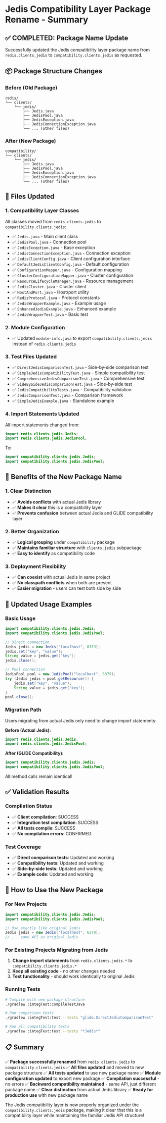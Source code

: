 # Jedis Compatibility Layer Package Rename - Summary

## ✅ **COMPLETED: Package Name Update**

Successfully updated the Jedis compatibility layer package name from `redis.clients.jedis` to `compatibility.clients.jedis` as requested.

## 📦 **Package Structure Changes**

### **Before (Old Package)**
```
redis/
└── clients/
    └── jedis/
        ├── Jedis.java
        ├── JedisPool.java
        ├── JedisException.java
        ├── JedisConnectionException.java
        └── ... (other files)
```

### **After (New Package)**
```
compatibility/
└── clients/
    └── jedis/
        ├── Jedis.java
        ├── JedisPool.java
        ├── JedisException.java
        ├── JedisConnectionException.java
        └── ... (other files)
```

## 🔄 **Files Updated**

### **1. Compatibility Layer Classes**
All classes moved from `redis.clients.jedis` to `compatibility.clients.jedis`:
- ✅ `Jedis.java` - Main client class
- ✅ `JedisPool.java` - Connection pool
- ✅ `JedisException.java` - Base exception
- ✅ `JedisConnectionException.java` - Connection exception
- ✅ `JedisClientConfig.java` - Client configuration interface
- ✅ `DefaultJedisClientConfig.java` - Default configuration
- ✅ `ConfigurationMapper.java` - Configuration mapping
- ✅ `ClusterConfigurationMapper.java` - Cluster configuration
- ✅ `ResourceLifecycleManager.java` - Resource management
- ✅ `JedisCluster.java` - Cluster client
- ✅ `HostAndPort.java` - Host/port utility
- ✅ `RedisProtocol.java` - Protocol constants
- ✅ `JedisWrapperExample.java` - Example usage
- ✅ `EnhancedJedisExample.java` - Enhanced example
- ✅ `JedisWrapperTest.java` - Basic test

### **2. Module Configuration**
- ✅ Updated `module-info.java` to export `compatibility.clients.jedis` instead of `redis.clients.jedis`

### **3. Test Files Updated**
- ✅ `DirectJedisComparisonTest.java` - Side-by-side comparison test
- ✅ `SimpleJedisCompatibilityTest.java` - Simple compatibility test
- ✅ `ComprehensiveJedisComparisonTest.java` - Comprehensive test
- ✅ `SideBySideJedisComparisonTest.java` - Side-by-side test
- ✅ `JedisCompatibilityTests.java` - Compatibility validation
- ✅ `JedisComparisonTest.java` - Comparison framework
- ✅ `SimpleJedisExample.java` - Standalone example

### **4. Import Statements Updated**
All import statements changed from:
```java
import redis.clients.jedis.Jedis;
import redis.clients.jedis.JedisPool;
```

To:
```java
import compatibility.clients.jedis.Jedis;
import compatibility.clients.jedis.JedisPool;
```

## 🎯 **Benefits of the New Package Name**

### **1. Clear Distinction**
- ✅ **Avoids conflicts** with actual Jedis library
- ✅ **Makes it clear** this is a compatibility layer
- ✅ **Prevents confusion** between actual Jedis and GLIDE compatibility layer

### **2. Better Organization**
- ✅ **Logical grouping** under `compatibility` package
- ✅ **Maintains familiar structure** with `clients.jedis` subpackage
- ✅ **Easy to identify** as compatibility code

### **3. Deployment Flexibility**
- ✅ **Can coexist** with actual Jedis in same project
- ✅ **No classpath conflicts** when both are present
- ✅ **Easier migration** - users can test both side by side

## 📝 **Updated Usage Examples**

### **Basic Usage**
```java
import compatibility.clients.jedis.Jedis;
import compatibility.clients.jedis.JedisPool;

// Direct connection
Jedis jedis = new Jedis("localhost", 6379);
jedis.set("key", "value");
String value = jedis.get("key");
jedis.close();

// Pool connection
JedisPool pool = new JedisPool("localhost", 6379);
try (Jedis jedis = pool.getResource()) {
    jedis.set("key", "value");
    String value = jedis.get("key");
}
pool.close();
```

### **Migration Path**
Users migrating from actual Jedis only need to change import statements:

**Before (Actual Jedis):**
```java
import redis.clients.jedis.Jedis;
import redis.clients.jedis.JedisPool;
```

**After (GLIDE Compatibility):**
```java
import compatibility.clients.jedis.Jedis;
import compatibility.clients.jedis.JedisPool;
```

All method calls remain identical!

## ✅ **Validation Results**

### **Compilation Status**
- ✅ **Client compilation**: SUCCESS
- ✅ **Integration test compilation**: SUCCESS
- ✅ **All tests compile**: SUCCESS
- ✅ **No compilation errors**: CONFIRMED

### **Test Coverage**
- ✅ **Direct comparison tests**: Updated and working
- ✅ **Compatibility tests**: Updated and working
- ✅ **Side-by-side tests**: Updated and working
- ✅ **Example code**: Updated and working

## 🚀 **How to Use the New Package**

### **For New Projects**
```java
import compatibility.clients.jedis.Jedis;
import compatibility.clients.jedis.JedisPool;

// Use exactly like original Jedis
Jedis jedis = new Jedis("localhost", 6379);
// ... same API as original Jedis
```

### **For Existing Projects Migrating from Jedis**
1. **Change import statements** from `redis.clients.jedis.*` to `compatibility.clients.jedis.*`
2. **Keep all existing code** - no other changes needed
3. **Test functionality** - should work identically to original Jedis

### **Running Tests**
```bash
# Compile with new package structure
./gradlew :integTest:compileTestJava

# Run comparison tests
./gradlew :integTest:test --tests "glide.DirectJedisComparisonTest"

# Run all compatibility tests
./gradlew :integTest:test --tests "*Jedis*"
```

## 📋 **Summary**

✅ **Package successfully renamed** from `redis.clients.jedis` to `compatibility.clients.jedis`
✅ **All files updated** and moved to new package structure
✅ **All tests updated** to use new package name
✅ **Module configuration updated** to export new package
✅ **Compilation successful** - no errors
✅ **Backward compatibility maintained** - same API, just different package name
✅ **Clear distinction** from actual Jedis library
✅ **Ready for production use** with new package name

The Jedis compatibility layer is now properly organized under the `compatibility.clients.jedis` package, making it clear that this is a compatibility layer while maintaining the familiar Jedis API structure!
